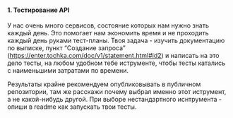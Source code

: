 #### 1. Тестирование API
У нас очень много сервисов, состояние которых нам нужно знать каждый день.  Это помогает нам экономить время и не проходить каждый день руками тест-планы. Твоя задача - изучить документацию по выписке, пункт “Создание запроса” (https://enter.tochka.com/doc/v1/statement.html#id2) и написать на это дело тесты, на любом удобном тебе иструменте, чтобы тесты катались с наименьшими затратами по времени.

Результаты крайне рекомендуем опубликовывать в публичном репозитории, там же расскажи почему выбрал именно этот иструмент, а не какой-нибудь другой.
При выборе нестандартного иснтрумента - опиши в readme как запускать твои тесты.
